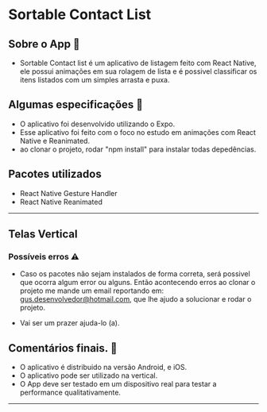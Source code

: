 # Sortable Contact List

## Sobre o App 📱
- Sortable Contact list é um aplicativo de listagem feito com React Native, ele possui animações em sua rolagem de lista e é possivel 
classificar os itens listados com um simples arrasta e puxa. 

## Algumas especificações 📝

- O aplicativo foi desenvolvido utilizando o Expo.
- Esse aplicativo foi feito com o foco no estudo em animações com React Native e Reanimated.
- ao clonar o projeto, rodar "npm install" para instalar todas depedências. 

## Pacotes utilizados
- React Native Gesture Handler
- React Native Reanimated

---

## Telas Vertical

### Possíveis erros ⚠️

- Caso os pacotes não sejam instalados de forma correta, será possivel que ocorra algum error ou alguns. Então acontecendo erros ao clonar o projeto me mande um email reportando em: gus.desenvolvedor@hotmail.com, que lhe ajudo a solucionar e rodar o projeto. 

- Vai ser um prazer ajuda-lo (a). 


## Comentários finais. 💬

- O aplicativo é distribuido na versão Android, e iOS.
- O aplicativo pode ser utilizado  na vertical.
- O App deve ser testado em um dispositivo real para testar a performance qualitativamente.

--- 
